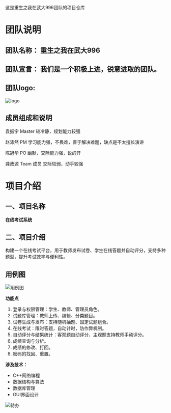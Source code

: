 这是重生之我在武大996团队的项目仓库
##
# 团队说明

## 团队名称：	重生之我在武大996

## 团队宣言： 我们是一个积极上进，锐意进取的团队。

## 团队logo:
![logo](https://github.com/whuyu/exam-system/blob/main/README.assets/logo.jpg "logo")

## 成员组成和说明

袁振宇	        Master	   	较冷静，规划能力较强

赵沛然	        PM	 	      学习能力强，不畏难，善于解决难题，缺点是不太擅长演讲

陈冠华	        PO          幽默，交际能力强，说的开

龚政源	        Team 成员   交际较弱，动手较强

##

# 项目介绍
## 一、项目名称
**在线考试系统**  
## 二、项目介绍
构建一个在线考试平台，用于教师发布试卷、学生在线答题并自动评分，支持多种题型，提升考试效率与便利性。

## 用例图
![用例图](https://github.com/whuyu/exam-system/blob/main/README.assets/yongli.png "用例图")


**功能点**
1. 登录与权限管理：学生、教师、管理员角色。
2. 试题库管理：教师上传、编辑、分类题目。
3. 试卷生成与发布：支持随机抽题、固定试题组合。
4. 在线考试：限时答题，自动计时，防作弊机制。
5. 自动评分与结果统计：客观题自动评分，主观题支持教师手动评分。
6. 成绩查询与分析。
7. 成绩的修改、打回。
8. 密码的找回、重置。

**涉及技术：**
- C++网络编程
- 数据结构与算法
- 数据库管理
- GUI界面设计

![待办](https://github.com/whuyu/exam-system/blob/main/README.assets/task.png "待办")




